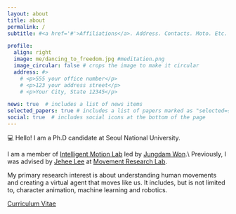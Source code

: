 ```yaml
---
layout: about
title: about
permalink: /
subtitle: #<a href='#'>Affiliations</a>. Address. Contacts. Moto. Etc.

profile:
  align: right
  image: me/dancing_to_freedom.jpg #meditation.png
  image_circular: false # crops the image to make it circular
  address: #>
    # <p>555 your office number</p>
    # <p>123 your address street</p>
    # <p>Your City, State 12345</p>

news: true  # includes a list of news items
selected_papers: true # includes a list of papers marked as "selected={true}"
social: true  # includes social icons at the bottom of the page
---
```


:computer: Hello! I am a Ph.D candidate at Seoul National University. 

I am a member of [Intelligent Motion Lab](https://sites.google.com/view/snuimo/home) led by [Jungdam Won](https://sites.google.com/view/jungdam).\\
Previously, I was advised by [Jehee Lee](https://mrl.snu.ac.kr/~jehee/) at [Movement Research Lab](https://mrl.snu.ac.kr). 


My primary research interest is about understanding human movements and creating a virtual agent that moves like us. 
It includes, but is not limited to, character animation, machine learning and robotics.

<a style="color:global-theme-color" href="assets/pdf/CV_Nov23.pdf">
<i class="fas fa-file-pdf"></i> Curriculum Vitae</a> <!-- fa fa-file-pdf -o fa-lg-->

